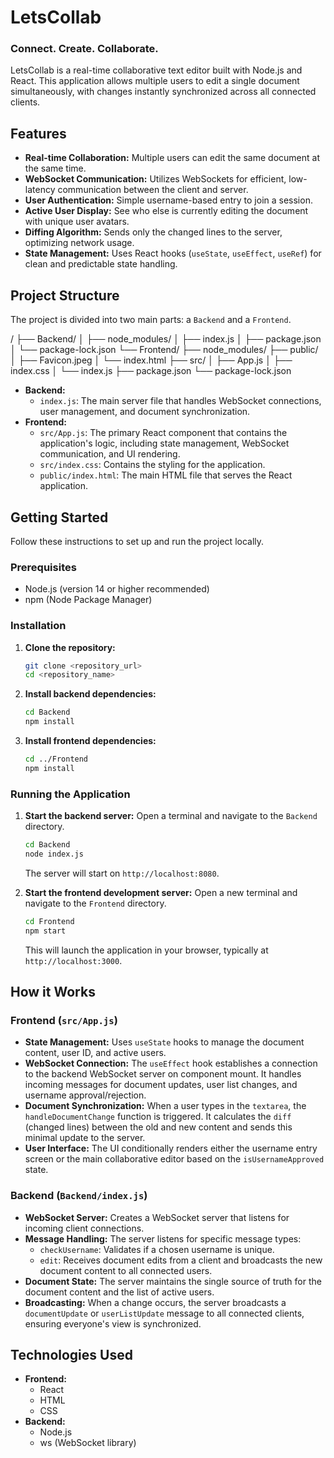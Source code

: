 # LetsCollab

### Connect. Create. Collaborate.

LetsCollab is a real-time collaborative text editor built with Node.js and React. This application allows multiple users to edit a single document simultaneously, with changes instantly synchronized across all connected clients.

## Features

- **Real-time Collaboration:** Multiple users can edit the same document at the same time.
- **WebSocket Communication:** Utilizes WebSockets for efficient, low-latency communication between the client and server.
- **User Authentication:** Simple username-based entry to join a session.
- **Active User Display:** See who else is currently editing the document with unique user avatars.
- **Diffing Algorithm:** Sends only the changed lines to the server, optimizing network usage.
- **State Management:** Uses React hooks (`useState`, `useEffect`, `useRef`) for clean and predictable state handling.

## Project Structure

The project is divided into two main parts: a `Backend` and a `Frontend`.

/
├── Backend/
│   ├── node_modules/
│   ├── index.js
│   ├── package.json
│   └── package-lock.json
└── Frontend/
├── node_modules/
├── public/
│   ├── Favicon.jpeg
│   └── index.html
├── src/
│   ├── App.js
│   ├── index.css
│   └── index.js
├── package.json
└── package-lock.json


- **Backend:**
  - `index.js`: The main server file that handles WebSocket connections, user management, and document synchronization.
- **Frontend:**
  - `src/App.js`: The primary React component that contains the application's logic, including state management, WebSocket communication, and UI rendering.
  - `src/index.css`: Contains the styling for the application.
  - `public/index.html`: The main HTML file that serves the React application.

## Getting Started

Follow these instructions to set up and run the project locally.

### Prerequisites

- Node.js (version 14 or higher recommended)
- npm (Node Package Manager)

### Installation

1.  **Clone the repository:**
    ```sh
    git clone <repository_url>
    cd <repository_name>
    ```

2.  **Install backend dependencies:**
    ```sh
    cd Backend
    npm install
    ```

3.  **Install frontend dependencies:**
    ```sh
    cd ../Frontend
    npm install
    ```

### Running the Application

1.  **Start the backend server:**
    Open a terminal and navigate to the `Backend` directory.
    ```sh
    cd Backend
    node index.js
    ```
    The server will start on `http://localhost:8080`.

2.  **Start the frontend development server:**
    Open a new terminal and navigate to the `Frontend` directory.
    ```sh
    cd Frontend
    npm start
    ```
    This will launch the application in your browser, typically at `http://localhost:3000`.

## How it Works

### Frontend (`src/App.js`)

- **State Management:** Uses `useState` hooks to manage the document content, user ID, and active users.
- **WebSocket Connection:** The `useEffect` hook establishes a connection to the backend WebSocket server on component mount. It handles incoming messages for document updates, user list changes, and username approval/rejection.
- **Document Synchronization:** When a user types in the `textarea`, the `handleDocumentChange` function is triggered. It calculates the `diff` (changed lines) between the old and new content and sends this minimal update to the server.
- **User Interface:** The UI conditionally renders either the username entry screen or the main collaborative editor based on the `isUsernameApproved` state.

### Backend (`Backend/index.js`)

- **WebSocket Server:** Creates a WebSocket server that listens for incoming client connections.
- **Message Handling:** The server listens for specific message types:
  - `checkUsername`: Validates if a chosen username is unique.
  - `edit`: Receives document edits from a client and broadcasts the new document content to all connected users.
- **Document State:** The server maintains the single source of truth for the document content and the list of active users.
- **Broadcasting:** When a change occurs, the server broadcasts a `documentUpdate` or `userListUpdate` message to all connected clients, ensuring everyone's view is synchronized.

## Technologies Used

- **Frontend:**
  - React
  - HTML
  - CSS
- **Backend:**
  - Node.js
  - ws (WebSocket library)
